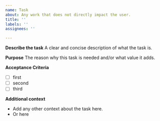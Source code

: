 ```yaml
---
name: Task
about: Any work that does not directly impact the user.
title: ''
labels: ''
assignees: ''

---
```


**Describe the task**
A clear and concise description of what the task is.

**Purpose**
The reason why this task is needed and/or what value it adds.

**Acceptance Criteria**
- [ ] first
- [ ] second
- [ ] third

**Additional context**
- Add any other context about the task here.
- Or here
